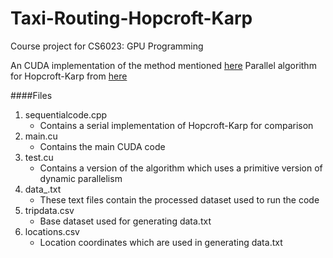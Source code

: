 # Taxi-Routing-Hopcroft-Karp
Course project for CS6023: GPU Programming

An CUDA implementation of the method mentioned [here](https://www.nature.com/articles/s41586-018-0095-1)
Parallel algorithm for Hopcroft-Karp from [here](https://hal.inria.fr/hal-00923449/document)

####Files
1.	sequentialcode.cpp
	*	Contains a serial implementation of Hopcroft-Karp for comparison
2.	main.cu 
	*	Contains the main CUDA code
3.	test.cu
	*	Contains a version of the algorithm which uses a primitive version of dynamic parallelism
4.	data_.txt
	*	These text files contain the processed dataset used to run the code
5.	tripdata.csv
	*	Base dataset used for generating data.txt
6.	locations.csv
	*	Location coordinates which are used in generating data.txt 
